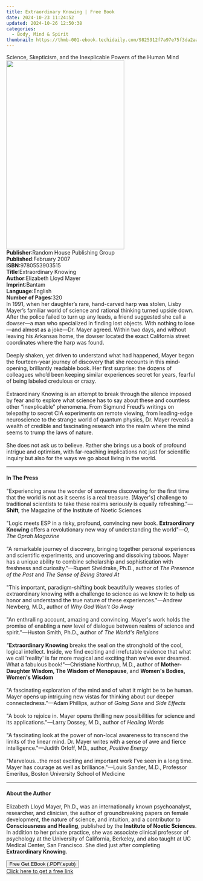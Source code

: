 ```yaml
---
title: Extraordinary Knowing | Free Book
date: 2024-10-23 11:24:52
updated: 2024-10-26 12:50:38
categories:
  - Body, Mind & Spirit
thumbnail: https://thmb-001-ebook.techidaily.com/9825912f7a97e75f3da2aa878341914bbe45acc956060929cdb417e0a207a9fb.jpg
---
```

<main id="book-container">
  <div class="flex flex-col">
    <div class="book-brief flex-1 py-6 px-4 sm:p-6 md:py-10 md:px-8">
      <!-- brief-->
      <div class="book-brief-main">
        Science, Skepticism, and the Inexplicable Powers of the Human Mind
      </div>
    </div>
    <div
      class="book-meta-info flex-1 grid gap-4 col-start-1 col-end-3 row-start-1 sm:mb-6 sm:grid-cols-4 lg:gap-6 lg:col-start-2 lg:row-end-6 lg:row-span-6 lg:mb-0"
    >
      <div
        class="book-meta-info-left place-content-center mt-4 p-4 text-sm leading-6 col-start-2 col-span-2 dark:text-slate-400"
      >
        <img
          class="w-full h-500 object-cover rounded-lg sm:h-255 sm:col-span-2 lg:col-span-full"
          src="https://img-001-ebook.techidaily.com/2ee6dd547afde0cf64703a49b2e2e885f4b74ffb98012035f361f5f3d2d2f00c.jpg"
          alt=""
          width="312"
          height="500"
        />
      </div>
      <div
        class="book-meta-info-right mt-2 col-start-1 row-start-2 col-span-3 self-center"
      >
        <!-- meta data  -->
        <div class="flex flex-col px-4 md:px-8">
          <div class="flex-1">
            <strong>Publisher</strong>:<span class="px-2"
              >Random House Publishing Group</span
            >
          </div>
          <div class="flex-1">
            <strong>Published</strong>:<span class="px-2">February 2007</span>
          </div>
          <div class="flex-1">
            <strong>ISBN</strong>:<span class="px-2">9780553903515</span>
          </div>
          <div class="flex-1">
            <strong>Title</strong>:<span class="px-2"
              >Extraordinary Knowing</span
            >
          </div>
          <div class="flex-1">
            <strong>Author</strong>:<span class="px-2"
              >Elizabeth Lloyd Mayer</span
            >
          </div>
          <div class="flex-1">
            <strong>Imprint</strong>:<span class="px-2">Bantam</span>
          </div>
          <div class="flex-1">
            <strong>Language</strong>:<span class="px-2">English</span>
          </div>
          <div class="flex-1">
            <strong>Number of Pages</strong>:<span class="px-2">320</span>
          </div>
        </div>
      </div>
    </div>
    <div class="book-description flex-1 py-6 px-4 sm:p-6 md:py-10 md:px-8">
      <div class="book-description-main">
        <div accordion-content="" id="description">
          In 1991, when her daughter’s rare, hand-carved harp was stolen, Lisby
          Mayer’s familiar world of science and rational thinking turned upside
          down. After the police failed to turn up any leads, a friend suggested
          she call a dowser—a man who specialized in finding lost objects. With
          nothing to lose—and almost as a joke—Dr. Mayer agreed. Within two
          days, and without leaving his Arkansas home, the dowser located the
          exact California street coordinates where the harp was found.<br /><br />Deeply
          shaken, yet driven to understand what had happened, Mayer began the
          fourteen-year journey of discovery that she recounts in this
          mind-opening, brilliantly readable book. Her first surprise: the
          dozens of colleagues who’d been keeping similar experiences secret for
          years, fearful of being labeled credulous or crazy.<br /><br />Extraordinary
          Knowing is an attempt to break through the silence imposed by fear and
          to explore what science has to say about these and countless other
          “inexplicable” phenomena. From Sigmund Freud’s writings on telepathy
          to secret CIA experiments on remote viewing, from leading-edge
          neuroscience to the strange world of quantum physics, Dr. Mayer
          reveals a wealth of credible and fascinating research into the realm
          where the mind seems to trump the laws of nature.<br /><br />She does
          not ask us to believe. Rather she brings us a book of profound
          intrigue and optimism, with far-reaching implications not just for
          scientific inquiry but also for the ways we go about living in the
          world.
        </div>
        <div class="accordion-fader"></div>
      </div>
    </div>
    <div class="book-excerpts flex-1 py-6 px-4 sm:p-6 md:py-10 md:px-8">
      <!-- excerpts-->
      <div class="book-excerpts-main">
        <hr />
        <h4 class="placeholder placeholder-heading">
          <span>In The Press</span>
        </h4>
        <p>
          "Experiencing anew the wonder of someone discovering for the first
          time that the world is not as it seems is a real treasure. [Mayer's]
          challenge to traditional scientists to take these realms seriously is
          equally refreshing."—<b>Shift</b><i>,</i> the Magazine of the
          Institute of Noetic Sciences<br /><br />"Logic meets ESP in a risky,
          profound, convincing new book. <b>Extraordinary Knowing </b>offers a
          revolutionary new way of understanding the world"—<i
            >O, The Oprah Magazine</i
          ><br /><br />"A remarkable journey of discovery, bringing together
          personal experiences and scientific experiments, and uncovering and
          dissolving taboos. Mayer has a unique ability to combine scholarship
          and sophistication with freshness and curiosity."—Rupert Sheldrake,
          Ph.D., author of <i>The Presence of the Past</i> and
          <i>The Sense of Being Stared At</i><br /><i><br /></i>"This important,
          paradigm-shifting book beautifully weaves stories of extraordinary
          knowing with a challenge to science as we know it: to help us honor
          and understand the true nature of these experiences."—Andrew Newberg,
          M.D., author of <i>Why God Won't Go Away<br /></i><br />"An
          enthralling account, amazing and convincing. Mayer's work holds the
          promise of enabling a new level of dialogue between realms of science
          and spirit."—Huston Smith, Ph.D., author of
          <i>The World's Religions<br /><br />"</i><b>Extraordinary Knowing</b
          ><i> </i>breaks the seal on the stronghold of the cool, logical
          intellect. Inside, we find exciting and irrefutable evidence that what
          we call 'reality' is far more magical and exciting than we've ever
          dreamed. What a fabulous book!"—Christiane Northrup, M.D., author of<b
            ><i> </i>Mother-Daughter Wisdom, The Wisdom of Menopause</b
          >,<i> </i>and<i> </i><b>Women's Bodies, Women's Wisdom</b><i><br /></i
          ><br />"A fascinating exploration of the mind and of what it might be
          to be human.&nbsp; Mayer opens up intriguing new vistas for thinking
          about our deeper connectedness."—Adam Phillips, author of
          <i>Going Sane</i> and <i>Side Effects<br /></i><br />"A book to
          rejoice in. Mayer opens thrilling new possibilities for science and
          its applications."—Larry Dossey, M.D., author of
          <i>Healing Words<br /><br /></i>"A fascinating look at the power of
          non-local awareness to transcend the limits of the linear mind. Dr.
          Mayer writes with a sense of awe and fierce intelligence."—Judith
          Orloff, MD., author, <i>Positive Energy</i><br /><br />"Marvelous…the
          most exciting and important work I've seen in a long time. Mayer has
          courage as well as brilliance."—Louis Sander, M.D., Professor
          Emeritus, Boston University School of Medicine
        </p>
      </div>
    </div>
    <div class="book-about-author flex-1 py-6 px-4 sm:p-6 md:py-10 md:px-8">
      <!-- about author-->
      <div class="book-main-author-main">
        <hr />
        <h4 class="placeholder placeholder-heading">
          <span>About the Author</span>
        </h4>
        <p>
          Elizabeth Lloyd Mayer, Ph.D., was an internationally known
          psychoanalyst, researcher, and clinician, the author of groundbreaking
          papers on female development, the nature of science, and intuition,
          and a contributor to <b>Consciousness and Healing</b>, published by
          the <b>Institute of Noetic Sciences</b>. In addition to her private
          practice, she was associate clinical professor of psychology at the
          University of California, Berkeley, and also taught at UC Medical
          Center, San Francisco. She died just after completing
          <b>Extraordinary Knowing</b>.
        </p>
      </div>
    </div>
    <div class="book-free-get flex-1 py-6 px-4 sm:p-6 md:py-10 md:px-8">
      <button
        id="btn-free-get"
        class="bg-blue-500 hover:bg-blue-700 text-white font-bold py-2 px-4 rounded"
      >
        Free Get EBook (.PDF/.epub)
      </button>
      <div id="countdown-display" class="px-2 text-lg mt-2"></div>
      <a
        id="free-link"
        class="hidden bg-blue-500 hover:bg-blue-700 text-white font-bold py-2 px-4 rounded"
        href="https://www.ebooks.com/en-us/book/265699/extraordinary-knowing/elizabeth-lloyd-mayer/"
        target="_blank"
        >Click here to get a free link</a
      >
    </div>
    <script>
      let countdownTime = 0;
      let countdownInterval = null;
      document
        .getElementById('btn-free-get')
        .addEventListener('click', startCountdown);
      function startCountdown() {
        countdownTime = new Date().getTime() + 60000 * 3;
        countdownInterval = setInterval(updateCountdown, 1000);
        document.getElementById('btn-free-get').disabled = true;
        document
          .getElementById('btn-free-get')
          .classList.add('bg-gray-500', 'cursor-not-allowed');
      }
      function updateCountdown() {
        let currentTime = new Date().getTime();
        let timeLeft = countdownTime - currentTime;
        let secondsLeft = Math.floor(timeLeft / 1000);
        document.getElementById('countdown-display').innerHTML =
          `Remaining time: ${secondsLeft} seconds.`;
        if (secondsLeft <= 0) {
          clearInterval(countdownInterval);
          document.getElementById('btn-free-get').classList.add('hidden');
          document.getElementById('free-link').classList.remove('hidden');
          document.getElementById('countdown-display').innerHTML = '';
        }
      }
    </script>
  </div>
</main>
